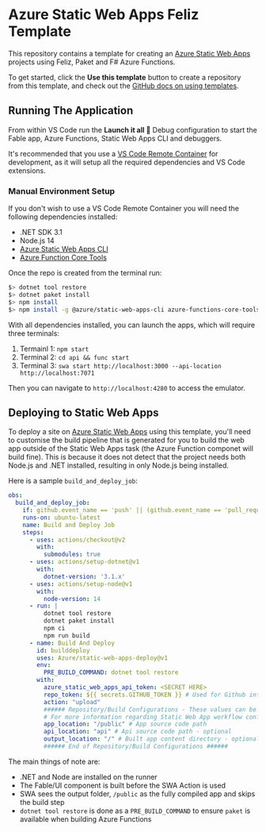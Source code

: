 # Azure Static Web Apps Feliz Template

This repository contains a template for creating an [Azure Static Web Apps](https://docs.microsoft.com/azure/static-web-apps/?WT.mc_id=dotnet-33392-aapowell) projects using Feliz, Paket and F# Azure Functions.

To get started, click the **Use this template** button to create a repository from this template, and check out the [GitHub docs on using templates](https://docs.github.com/en/github/creating-cloning-and-archiving-repositories/creating-a-repository-from-a-template).

## Running The Application

From within VS Code run the **Launch it all 🚀** Debug configuration to start the Fable app, Azure Functions, Static Web Apps CLI and debuggers.

It's recommended that you use a [VS Code Remote Container](https://code.visualstudio.com/docs/remote/containers?WT.mc_id=dotnet-33392-aapowell) for development, as it will setup all the required dependencies and VS Code extensions.

### Manual Environment Setup

If you don't wish to use a VS Code Remote Container you will need the following dependencies installed:

* .NET SDK 3.1
* Node.js 14
* [Azure Static Web Apps CLI](https://github.com/azure/static-web-apps-cli)
* [Azure Function Core Tools](https://github.com/Azure/azure-functions-core-tools)

Once the repo is created from the terminal run:

```bash
$> dotnet tool restore
$> dotnet paket install
$> npm install
$> npm install -g @azure/static-web-apps-cli azure-functions-core-tools@3
```

With all dependencies installed, you can launch the apps, which will require three terminals:

1. Termainl 1: `npm start`
1. Terminal 2: `cd api && func start`
1. Terminal 3: `swa start http://localhost:3000 --api-location http://localhost:7071`

Then you can navigate to `http://localhost:4280` to access the emulator.

## Deploying to Static Web Apps

To deploy a site on [Azure Static Web Apps](https://docs.microsoft.com/azure/static-web-apps/?WT.mc_id=dotnet-33392-aapowell) using this template, you'll need to customise the build pipeline that is generated for you to build the web app outside of the Static Web Apps task (the Azure Function componet will build fine). This is because it does not detect that the project needs both Node.js and .NET installed, resulting in only Node.js being installed.

Here is a sample `build_and_deploy_job`:

```yml
obs:
  build_and_deploy_job:
    if: github.event_name == 'push' || (github.event_name == 'pull_request' && github.event.action != 'closed')
    runs-on: ubuntu-latest
    name: Build and Deploy Job
    steps:
      - uses: actions/checkout@v2
        with:
          submodules: true
      - uses: actions/setup-dotnet@v1
        with:
          dotnet-version: '3.1.x'
      - uses: actions/setup-node@v1
        with:
          node-version: 14
      - run: |
          dotnet tool restore
          dotnet paket install
          npm ci
          npm run build
      - name: Build And Deploy
        id: builddeploy
        uses: Azure/static-web-apps-deploy@v1
        env:
          PRE_BUILD_COMMAND: dotnet tool restore
        with:
          azure_static_web_apps_api_token: <SECRET HERE>
          repo_token: ${{ secrets.GITHUB_TOKEN }} # Used for Github integrations (i.e. PR comments)
          action: "upload"
          ###### Repository/Build Configurations - These values can be configured to match your app requirements. ######
          # For more information regarding Static Web App workflow configurations, please visit: https://aka.ms/swaworkflowconfig
          app_location: "/public" # App source code path
          api_location: "api" # Api source code path - optional
          output_location: "/" # Built app content directory - optional
          ###### End of Repository/Build Configurations ######
```

The main things of note are:

* .NET and Node are installed on the runner
* The Fable/UI component is built before the SWA Action is used
* SWA sees the output folder, `/public` as the fully compiled app and skips the build step
* `dotnet tool restore` is done as a `PRE_BUILD_COMMAND` to ensure `paket` is available when building Azure Functions
